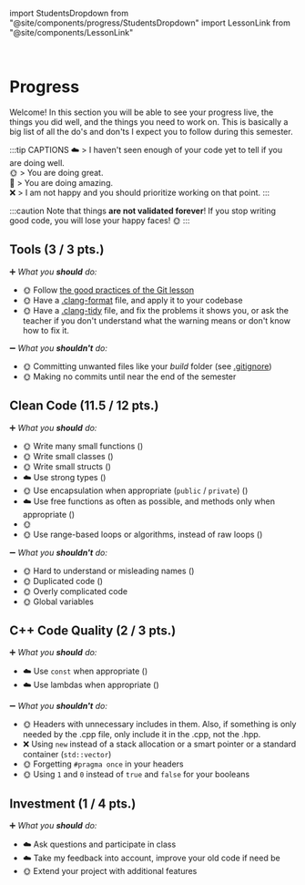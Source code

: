 import StudentsDropdown from "@site/components/progress/StudentsDropdown"
import LessonLink from "@site/components/LessonLink"

<StudentsDropdown/>

<br/>

# Progress

Welcome! In this section you will be able to see your progress live, the things you did well, and the things you need to work on. This is basically a big list of all the do's and don'ts I expect you to follow during this semester.

:::tip CAPTIONS
☁️ > I haven't seen enough of your code yet to tell if you are doing well.<br/>
🌞 > You are doing great.<br/>
🌈 > You are doing amazing.<br/>
❌ > I am not happy and you should prioritize working on that point.
:::

:::caution
Note that things **are not validated forever**! If you stop writing good code, you will lose your  happy faces! 🌞
:::

## Tools (3 / 3 pts.)

➕ *What you **should** do:*

- 🌞 Follow [the good practices of the Git lesson](/lessons/git#good-practices)
- 🌞 Have a [.clang-format](/lessons/formatting-tool/) file, and apply it to your codebase
- 🌞 Have a [.clang-tidy](/lessons/static-analysers/) file, and fix the problems it shows you, or ask the teacher if you don't understand what the warning means or don't know how to fix it.

➖ *What you **shouldn't** do:*

- 🌞 Committing unwanted files like your *build* folder (see [.gitignore](/lessons/git#gitignore))
- 🌞 Making no commits until near the end of the semester

## Clean Code (11.5 / 12 pts.)

➕ *What you **should** do:*

- 🌞 Write many small functions (<LessonLink slug="write-small-functions"/>)
- 🌞 Write small classes (<LessonLink slug="design-cohesive-classes"/>)
- 🌞 Write small structs (<LessonLink slug="use-structs-to-group-data"/>)
- ☁️ Use strong types (<LessonLink slug="strong-types"/>)
- 🌞 Use encapsulation when appropriate (`public` / `private`) (<LessonLink slug="design-cohesive-classes"/>)
- ☁️ Use free functions as often as possible, and methods only when appropriate (<LessonLink slug="prefer-free-functions"/>)
- 🌞 <LessonLink slug="minimize-dependencies"/>
- 🌞 Use range-based loops or algorithms, instead of raw loops (<LessonLink slug="stl-algorithms"/>)

➖ *What you **shouldn't** do:*

- 🌞 Hard to understand or misleading names (<LessonLink slug="naming"/>)
- 🌞 Duplicated code (<LessonLink slug="dry-dont-repeat-yourself"/>)
- 🌞 Overly complicated code
- 🌞 Global variables

## C++ Code Quality (2 / 3 pts.)

➕ *What you **should** do:*

- ☁️ Use `const` when appropriate (<LessonLink slug="const"/>)
- ☁️ Use lambdas when appropriate (<LessonLink slug="lambda"/>)

➖ *What you **shouldn't** do:*

- 🌞 Headers with unnecessary includes in them. Also, if something is only needed by the .cpp file, only include it in the .cpp, not the .hpp.
- ❌ Using `new` instead of a stack allocation or a smart pointer or a standard container (`std::vector`)
- 🌞 Forgetting `#pragma once` in your headers
- 🌞 Using `1` and `0` instead of `true` and `false` for your booleans

## Investment (1 / 4 pts.)

➕ *What you **should** do:*

- ☁️ Ask questions and participate in class
- ☁️ Take my feedback into account, improve your old code if need be
- 🌞 Extend your project with additional features
